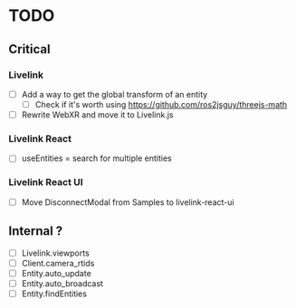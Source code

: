 # TODO

## Critical

### Livelink

- [ ] Add a way to get the global transform of an entity
    - [ ] Check if it's worth using https://github.com/ros2jsguy/threejs-math
- [ ] Rewrite WebXR and move it to Livelink.js

### Livelink React

- [ ] useEntities = search for multiple entities

### Livelink React UI

- [ ] Move DisconnectModal from Samples to livelink-react-ui

## Internal ?

- [ ] Livelink.viewports
- [ ] Client.camera_rtids
- [ ] Entity.auto_update
- [ ] Entity.auto_broadcast
- [ ] Entity.findEntities
